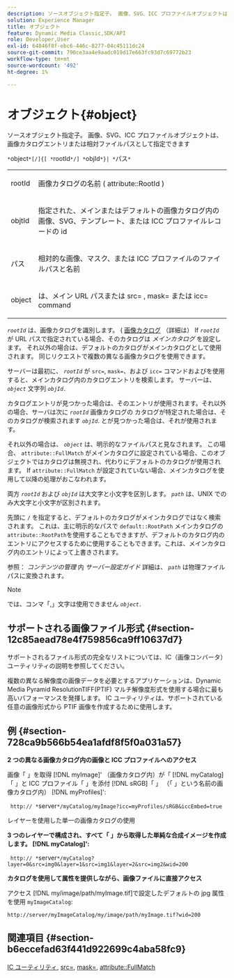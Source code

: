 ```yaml
---
description: ソースオブジェクト指定子。 画像、SVG、ICC プロファイルオブジェクトは、画像カタログエントリまたは相対ファイルパスとして指定できます
solution: Experience Manager
title: オブジェクト
feature: Dynamic Media Classic,SDK/API
role: Developer,User
exl-id: 64846f8f-ebc6-446c-8277-04c45111dc24
source-git-commit: 790ce3aa4e9aadc019d17e663fc93d7c69772b23
workflow-type: tm+mt
source-wordcount: '492'
ht-degree: 1%

---
```


# オブジェクト{#object}

ソースオブジェクト指定子。 画像、SVG、ICC プロファイルオブジェクトは、画像カタログエントリまたは相対ファイルパスとして指定できます

`*`object`*[/]{[ *`rootId`*/] *`objId`*}| *`パス`*`

<table id="simpletable_A8B9B4D508B94BE5B7F6112F0A5F8270"> 
 <tr class="strow"> 
  <td class="stentry"> <p> <span class="codeph"> <span class="varname"> rootId </span> </span> </p> </td> 
  <td class="stentry"> <p>画像カタログの名前 ( <span class="codeph"> attribute::RootId </span>) </p> </td> 
 </tr> 
 <tr class="strow"> 
  <td class="stentry"> <p> <span class="codeph"> <span class="varname"> objtId </span> </span> </p> </td> 
  <td class="stentry"> <p>指定された、メインまたはデフォルトの画像カタログ内の画像、SVG、テンプレート、または ICC プロファイルレコードの id </p> </td> 
 </tr> 
 <tr class="strow"> 
  <td class="stentry"> <p> <span class="codeph"> <span class="varname"> パス </span> </span> </p> </td> 
  <td class="stentry"> <p>相対的な画像、マスク、または ICC プロファイルのファイルパスと名前 </p> </td> 
 </tr> 
 <tr class="strow"> 
  <td class="stentry"> <p> <span class="codeph"> <span class="varname"> object </span> </span> </p> </td> 
  <td class="stentry"> <p>は、メイン URL パスまたは <span class="codeph"> src= </span>, <span class="codeph"> mask= </span>または <span class="codeph"> icc= </span> command </p> </td> 
 </tr> 
</table>

*`rootId`* は、画像カタログを識別します。 ( [画像カタログ](../../../../../is-api/image-catalog/image-serving-api-ref/c-image-catalog-reference/c-overview/c-overview.md#concept-9ce2b6a133de45f783e95cabc5810ac3) （詳細は） If *`rootId`* が URL パスで指定されている場合、そのカタログは *メインカタログ* を設定します。 それ以外の場合は、デフォルトのカタログがメインカタログとして使用されます。 同じリクエストで複数の異なる画像カタログを使用できます。

サーバーは最初に、 *`rootId`* が `src=`, `mask=`、および `icc=` コマンドおよびを使用すると、メインカタログ内のカタログエントリを検索します。 サーバーは、 *`object`* 文字列 *`objId.`*

カタログエントリが見つかった場合は、そのエントリが使用されます。それ以外の場合、サーバは次に *`rootId`* 画像カタログの カタログが特定された場合は、そのカタログが検索されます *`objId`*. とが見つかった場合は、それが使用されます。

それ以外の場合は、 *`object`* は、明示的なファイルパスと見なされます。 この場合、 `attribute::FullMatch` がメインカタログに設定されている場合、このオブジェクトではカタログは無視され、代わりにデフォルトのカタログが使用されます。 If `attribute::FullMatch` が設定されていない場合、メインカタログを使用して以降の処理がおこなわれます。

両方 *`rootId`* および *`objId`* は大文字と小文字を区別します。 *`path`* は、UNIX でのみ大文字と小文字が区別されます。

先頭に `/` を指定すると、デフォルトのカタログがメインカタログではなく検索されます。 これは、主に明示的なパスで `default::RootPath` メインカタログの `attribute::RootPath`を使用することもできますが、デフォルトのカタログ内のエントリにアクセスするために使用することもできます。これは、メインカタログ内のエントリによって上書きされます。

参照： *コンテンツの管理* 内 *サーバー設定ガイド* 詳細は、 *`path`* は物理ファイルパスに変換されます。

>[!NOTE]
>
>では、コンマ「,」文字は使用できません *`object.`*

## サポートされる画像ファイル形式 {#section-12c85aead78e4f759856ca9ff10637d7}

サポートされるファイル形式の完全なリストについては、IC（画像コンバータ）ユーティリティの説明を参照してください。

複数の異なる解像度の画像データを必要とするアプリケーションは、Dynamic Media Pyramid ResolutionTIFF(PTIF) マルチ解像度形式を使用する場合に最も高いパフォーマンスを発揮します。 IC ユーティリティは、サポートされている任意の画像形式から PTIF 画像を作成するために使用します。

## 例 {#section-728ca9b566b54ea1afdf8f5f0a031a57}

**2 つの異なる画像カタログ内の画像と ICC プロファイルへのアクセス**

画像「 」を取得 [!DNL myImage]&#39; （画像カタログ内）が「 [!DNL myCatalog]「 」と ICC プロファイル「 」を添付 [!DNL sRGB]「 」 （「 」という名前の画像カタログ内） [!DNL myProfiles]&#39;:

` http:// *`server`*/myCatalog/myImage?icc=myProfiles/sRGB&iccEmbed=true`

レイヤーを使用した単一の画像カタログの使用

**3 つのレイヤーで構成され、すべて「 」から取得した単純な合成イメージを作成します。 [!DNL myCatalog]&#39;:**

` http:// *`server`*/myCatalog?layer=0&src=img0&layer=1&src=img1&layer=2&src=img2&wid=200`

**カタログを使用して属性を提供しながら、画像ファイルに直接アクセス**

アクセス [!DNL my/image/path/myImage.tif]で設定したデフォルトの jpg 属性を使用 `myImageCatalog`:

`http://server/myImageCatalog/my/image/path/myImage.tif?wid=200`

## 関連項目 {#section-b6eccefad63f441d922699c4aba58fc9}

[IC ユーティリティ](../../../../../is-api/is-utils/utilities/r-ic.md#reference-de9f43c63a8f48f1a755ff1760af8b7b), [src=](../../../../../is-api/http-ref/image-serving-api-ref/c-http-protocol-reference/c-command-reference/r-src.md#reference-f6506637778c4c69bf106a7924a91ab1), [mask=](../../../../../is-api/http-ref/image-serving-api-ref/c-http-protocol-reference/c-command-reference/r-mask.md#reference-922254e027404fb890b850e2723ee06e), [attribute::FullMatch](../../../../../is-api/image-catalog/image-serving-api-ref/c-image-catalog-reference/c-attributes-reference/r-fullmatch.md#reference-c3a72f31672a48b386943d6781cf50d7)
